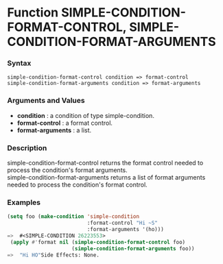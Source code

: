 <!-- Generated on 05/10/2020 by https://github.com/anto2oo/clhs-evolved -->

# Function SIMPLE-CONDITION-FORMAT-CONTROL, SIMPLE-CONDITION-FORMAT-ARGUMENTS

### Syntax
`simple-condition-format-control condition => format-control`  
`simple-condition-format-arguments condition => format-arguments`  


### Arguments and Values
- **condition** : a condition of type simple-condition.   
- **format-control** : a format control.   
- **format-arguments** : a list.   


### Description
simple-condition-format-control returns the format control needed to process the condition's format arguments.  
simple-condition-format-arguments returns a list of format arguments needed to process the condition's format control.



### Examples
```lisp 
(setq foo (make-condition 'simple-condition
                          :format-control "Hi ~S"
                          :format-arguments '(ho)))
=>  #<SIMPLE-CONDITION 26223553>
 (apply #'format nil (simple-condition-format-control foo)
                     (simple-condition-format-arguments foo))
=>  "Hi HO"Side Effects: None.
```
